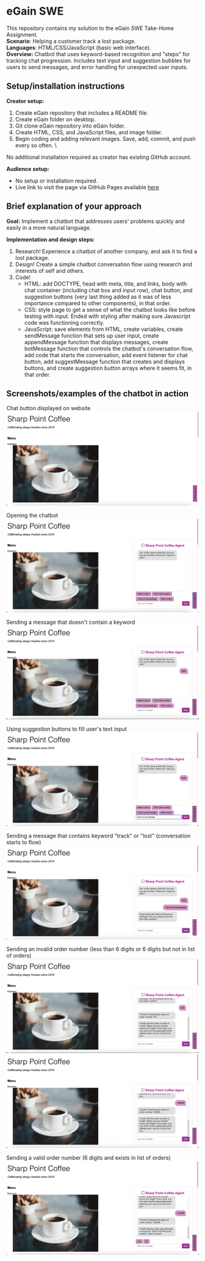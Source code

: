# eGain SWE
This repository contains my solution to the eGain SWE Take-Home Assignment. \
**Scenario**: Helping a customer track a lost package. \
**Languages**: HTML/CSS/JavaScript (basic web interface). \
**Overview:** Chatbot that uses keyword-based recognition and "steps" for tracking chat progression. Includes text input and suggestion bubbles for users to send messages, and error handling for unexpected user inputs.

## Setup/installation instructions
**Creator setup:**
1. Create eGain repository that includes a README file.
2. Create eGain folder on desktop.
3. Git clone eGain repository into eGain folder.
4. Create HTML, CSS, and JavaScript files, and image folder.
5. Begin coding and adding relevant images. Save, add, commit, and push every so often. \

No additional installation required as creator has existing GitHub account.  

**Audience setup:**
- No setup or installation required.
- Live link to visit the page via GitHub Pages available [here](https://aaliyahjv.github.io/eGain-swe "Sharp Point Coffee")

## Brief explanation of your approach
**Goal:** Implement a chatbot that addresses users' problems quickly and easily in a more natural language.

**Implementation and design steps:**
1. Research! Experience a chatbot of another company, and ask it to find a lost package.
2. Design! Create a simple chatbot conversation flow using research and interests of self and others.
3. Code!
    - HTML: add DOCTYPE, head with meta, title, and links, body with chat container (including chat box and input row), chat button, and suggestion buttons (very last thing added as it was of less importance compared to other components), in that order.
    - CSS: style page to get a sense of what the chatbot looks like before testing with input. Ended with styling after making sure Javascript code was functioning correctly.
    - JavaScript: save elements from HTML, create variables, create sendMessage function that sets up user input, create appendMessage function that displays messages, create botMessage function that controls the chatbot's conversation flow, add code that starts the conversation, add event listener for chat button, add suggestMessage function that creates and displays buttons, and create suggestion button arrays where it seems fit, in that order.

## Screenshots/examples of the chatbot in action
Chat button displayed on website \
![alt text](img/display-chat-button.png "Viewing chat button")

Opening the chatbot \
![alt text](img/opening-chat.png "Opening the chatbot")

Sending a message that doesn't contain a keyword \
![alt text](img/without-keyword.png "Sending message without keyword")

Using suggestion buttons to fill user's text input \
![alt text](img/suggest-button.png "Fill input with suggestion button") 

Sending a message that contains keyword "track" or "lost" (conversation starts to flow) \
![alt text](img/with-keyword.png "Sending message with keyword")

Sending an invalid order number (less than 6 digits or 6 digits but not in list of orders) \
![alt text](img/invalid-order-num3.png "Sending 3-digit order number") \
![alt text](img/invalid-order-num6.png "Sending invalid 6-digit order number")

Sending a valid order number (6 digits and exists in list of orders) \
![alt text](img/valid-order-num.png "Sending valid order number")